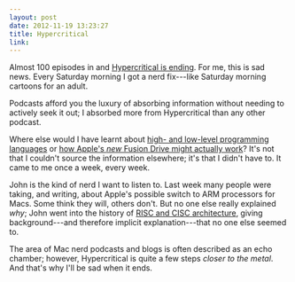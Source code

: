 ```yaml
---
layout: post
date: 2012-11-19 13:23:27
title: Hypercritical
link:
---
```


Almost 100 episodes in and [Hypercritical is ending][4]. For me, this is sad news. Every Saturday morning I got a nerd fix---like Saturday morning cartoons for an adult.

Podcasts afford you the luxury of absorbing information without needing to actively seek it out; I absorbed more from Hypercritical than any other podcast.

Where else would I have learnt about [high- and low-level programming languages][1] or [how Apple's *new* Fusion Drive might actually work][3]? It's not that I couldn't source the information elsewhere; it's that I didn't have to. It came to me once a week, every week.

John is the kind of nerd I want to listen to. Last week many people were taking, and writing, about Apple's possible switch to ARM processors for Macs. Some think they will, others don't. But no one else really explained *why*; John went into the history of [RISC and CISC architecture][2], giving background---and therefore implicit explanation---that no one else seemed to.

The area of Mac nerd podcasts and blogs is often described as an echo chamber; however, Hypercritical is quite a few steps *closer to the metal*. And that's why I'll be sad when it ends.

[1]: http://5by5.tv/hypercritical/15 "Hypercritical Episode 15"
[2]: http://5by5.tv/hypercritical/94 "Hypercritical Episode 94"
[3]: http://5by5.tv/hypercritical/93 "Hypercritical Episode 93"
[4]: http://5by5.tv/specials/10 "5by5 State of the Union for 2012"